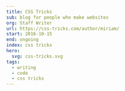 ```yaml
---
title: CSS Tricks
sub: blog for people who make websites
org: Staff Writer
url: https://css-tricks.com/author/miriam/
start: 2016-10-15
end: ongoing
index: css tricks
hero:
  svg: css-tricks.svg
tags:
  - writing
  - code
  - css tricks
---
```


